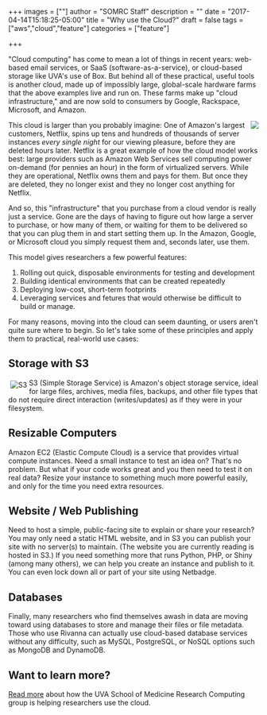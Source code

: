 +++
images = [""]
author = "SOMRC Staff"
description = ""
date = "2017-04-14T15:18:25-05:00"
title = "Why use the Cloud?"
draft = false
tags = ["aws","cloud","feature"]
categories = ["feature"]

+++

"Cloud computing" has come to mean a lot of things in recent years: web-based email services, or SaaS (software-as-a-service), 
or cloud-based storage like UVA's use of Box. But behind all of these practical, useful tools is another cloud, made up of 
impossibly large, global-scale hardware farms that the above examples live and run on. These farms make up "cloud infrastructure," 
and are now sold to consumers by Google, Rackspace, Microsoft, and Amazon. 

<img src="https://upload.wikimedia.org/wikipedia/commons/0/08/Netflix_2015_logo.svg" align="right" style="margin-left:10px;;max-width:33%;" />This cloud is larger than you probably imagine: One of Amazon's largest customers, Netflix, spins up tens and hundreds of thousands of server instances *every single night* for our viewing pleasure, before they are deleted hours later. Netflix is a great example of how the cloud model works best: large providers such as Amazon Web Services sell computing power on-demand (for pennies an hour) in the form of virtualized servers. While they are operational, Netflix owns them and pays for them. But once they are deleted, they no longer exist and they no longer cost anything for Netflix.

And so, this "infrastructure" that you purchase from a cloud vendor is really just a service. Gone are the days of having to 
figure out how large a server to purchase, or how many of them, or waiting for them to be delivered so that you can plug them in 
and start setting them up. In the Amazon, Google, or Microsoft cloud you simply request them and, seconds later, use them. 

This model gives researchers a few powerful features:

1. Rolling out quick, disposable environments for testing and development
2. Building identical environments that can be created repeatedly
3. Deploying low-cost, short-term footprints
4. Leveraging services and fetures that would otherwise be difficult to build or manage.

For many reasons, moving into the cloud can seem daunting, or users aren't quite sure where to begin. So let's take some of 
these principles and apply them to practical, real-world use cases:

## Storage with S3

<img src="https://somrc.virginia.edu/images/aws/s3.png" align="left" style="max-height:80px;margin:4px;" alt="S3" />
S3 (Simple Storage Service) is Amazon's object storage service, ideal for large files, archives, media files, backups, and other file types that do not require
direct interaction (writes/updates) as if they were in your filesystem.

## Resizable Computers

Amazon EC2 (Elastic Compute Cloud) is a service that provides virtual compute instances. Need a small instance to test an idea on? That's 
no problem. But what if your code works great and you then need to test it on real data? Resize your instance to something much more 
powerful easily, and only for the time you need extra resources. 

## Website / Web Publishing

Need to host a simple, public-facing site to explain or share your research? You may only need a static HTML website, and in S3 you 
can publish your site with no server(s) to maintain. (The website you are currently reading is hosted in S3.) If you need something
more that runs Python, PHP, or Shiny (among many others), we can help you create an instance and publish to it. You can even lock 
down all or part of your site using Netbadge.

## Databases

Finally, many researchers who find themselves awash in data are moving toward using databases to store and manage their files
or file metadata. Those who use Rivanna can actually use cloud-based database services without any difficulty, such as MySQL,
PostgreSQL, or NoSQL options such as MongoDB and DynamoDB.

## Want to learn more?

[Read more](https://somrc.virginia.edu/service/cloud/) about how the UVA School of Medicine Research Computing group is helping researchers use the cloud.
